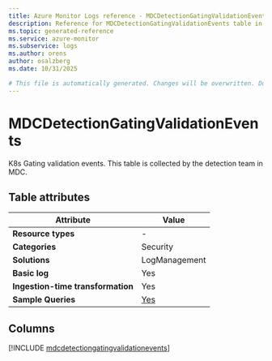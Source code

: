 ```yaml
---
title: Azure Monitor Logs reference - MDCDetectionGatingValidationEvents
description: Reference for MDCDetectionGatingValidationEvents table in Azure Monitor Logs.
ms.topic: generated-reference
ms.service: azure-monitor
ms.subservice: logs
ms.author: orens
author: osalzberg
ms.date: 10/31/2025

# This file is automatically generated. Changes will be overwritten. Do not change this file directly.
---
```


# MDCDetectionGatingValidationEvents

K8s Gating validation events. This table is collected by the detection team in MDC.


## Table attributes

|Attribute|Value|
|---|---|
|**Resource types**|-|
|**Categories**|Security|
|**Solutions**| LogManagement|
|**Basic log**|Yes|
|**Ingestion-time transformation**|Yes|
|**Sample Queries**|[Yes](/azure/azure-monitor/reference/queries/mdcdetectiongatingvalidationevents)|



## Columns
  
[!INCLUDE [mdcdetectiongatingvalidationevents](~/reusable-content/ce-skilling/azure/includes/azure-monitor/reference/tables/mdcdetectiongatingvalidationevents-include.md)]
